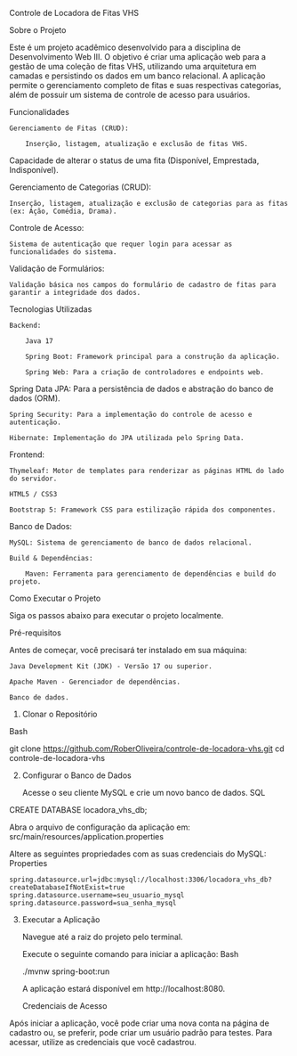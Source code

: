 Controle de Locadora de Fitas VHS

Sobre o Projeto

Este é um projeto acadêmico desenvolvido para a disciplina de Desenvolvimento Web III. O objetivo é criar uma aplicação web para a gestão de uma coleção de fitas VHS, utilizando uma arquitetura em camadas e persistindo os dados em um banco relacional. A aplicação permite o gerenciamento completo de fitas e suas respectivas categorias, além de possuir um sistema de controle de acesso para usuários.

Funcionalidades

    Gerenciamento de Fitas (CRUD):

        Inserção, listagem, atualização e exclusão de fitas VHS.

Capacidade de alterar o status de uma fita (Disponível, Emprestada, Indisponível).

Gerenciamento de Categorias (CRUD):

    Inserção, listagem, atualização e exclusão de categorias para as fitas (ex: Ação, Comédia, Drama).

Controle de Acesso:

    Sistema de autenticação que requer login para acessar as funcionalidades do sistema.

Validação de Formulários:

    Validação básica nos campos do formulário de cadastro de fitas para garantir a integridade dos dados.

Tecnologias Utilizadas

    Backend:

        Java 17

        Spring Boot: Framework principal para a construção da aplicação.

        Spring Web: Para a criação de controladores e endpoints web.

Spring Data JPA: Para a persistência de dados e abstração do banco de dados (ORM).

    Spring Security: Para a implementação do controle de acesso e autenticação.

    Hibernate: Implementação do JPA utilizada pelo Spring Data.

Frontend:

    Thymeleaf: Motor de templates para renderizar as páginas HTML do lado do servidor.

    HTML5 / CSS3

    Bootstrap 5: Framework CSS para estilização rápida dos componentes.

Banco de Dados:

    MySQL: Sistema de gerenciamento de banco de dados relacional.

    Build & Dependências:

        Maven: Ferramenta para gerenciamento de dependências e build do projeto.

Como Executar o Projeto

Siga os passos abaixo para executar o projeto localmente.

Pré-requisitos

Antes de começar, você precisará ter instalado em sua máquina:

    Java Development Kit (JDK) - Versão 17 ou superior.

    Apache Maven - Gerenciador de dependências.

    Banco de dados.

1. Clonar o Repositório

Bash

git clone https://github.com/RoberOliveira/controle-de-locadora-vhs.git
cd controle-de-locadora-vhs

2. Configurar o Banco de Dados

    Acesse o seu cliente MySQL e crie um novo banco de dados.
    SQL

CREATE DATABASE locadora_vhs_db;

Abra o arquivo de configuração da aplicação em:
src/main/resources/application.properties

Altere as seguintes propriedades com as suas credenciais do MySQL:
Properties

    spring.datasource.url=jdbc:mysql://localhost:3306/locadora_vhs_db?createDatabaseIfNotExist=true
    spring.datasource.username=seu_usuario_mysql
    spring.datasource.password=sua_senha_mysql

3. Executar a Aplicação

    Navegue até a raiz do projeto pelo terminal.

    Execute o seguinte comando para iniciar a aplicação:
    Bash

    ./mvnw spring-boot:run

    A aplicação estará disponível em http://localhost:8080.

    Credenciais de Acesso

Após iniciar a aplicação, você pode criar uma nova conta na página de cadastro ou, se preferir, pode criar um usuário padrão para testes. Para acessar, utilize as credenciais que você cadastrou.

